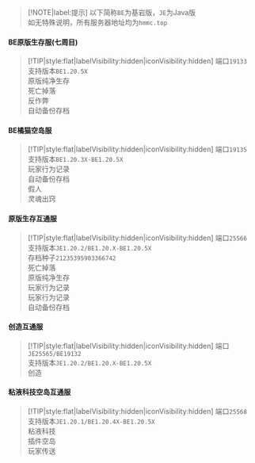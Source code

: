 > [!NOTE|label:提示]
> 以下简称`BE`为基岩版，`JE`为Java版  
> 如无特殊说明，所有服务器地址均为`hmmc.top`  

#### BE原版生存服(七周目)
> [!TIP|style:flat|labelVisibility:hidden|iconVisibility:hidden]
> 端口`19133`  
> 支持版本`BE1.20.5X`  
> 原版纯净生存  
> 死亡掉落  
> 反作弊  
> 自动备份存档  

#### BE橘猫空岛服
> [!TIP|style:flat|labelVisibility:hidden|iconVisibility:hidden]
> 端口`19135`  
> 支持版本`BE1.20.3X-BE1.20.5X`  
> 玩家行为记录  
> 自动备份存档  
> 假人  
> 灵魂出窍  

#### 原版生存互通服
> [!TIP|style:flat|labelVisibility:hidden|iconVisibility:hidden]
> 端口`25566`  
> 支持版本`JE1.20.2/BE1.20.X-BE1.20.5X`  
> 存档种子`21235395903366742`  
> 死亡掉落  
> 原版纯净生存  
> 玩家行为记录  
> 玩家行为记录  
> 自动备份存档  

#### 创造互通服
> [!TIP|style:flat|labelVisibility:hidden|iconVisibility:hidden]
> 端口`JE25565/BE19132`  
> 支持版本`JE1.20.2/BE1.20.X-BE1.20.5X`  
> 创造  

#### 粘液科技空岛互通服
> [!TIP|style:flat|labelVisibility:hidden|iconVisibility:hidden]
> 端口`25568`  
> 支持版本`JE1.20.1/BE1.20.4X-BE1.20.5X`  
> 粘液科技  
> 插件空岛  
> 玩家传送  